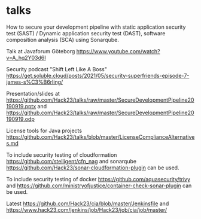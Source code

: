 # talks
How to secure your development pipeline with static application security test (SAST) / Dynamic application security test (DAST), software composition analysis (SCA) using Sonarqube.

Talk at Javaforum Göteborg <https://www.youtube.com/watch?v=A_hq2Y03d6I>

Security podcast "Shift Left Like A Boss" <https://get.soluble.cloud/posts/2021/05/security-superfriends-episode-7-james-s%C3%B6rling/>

Presentation/slides at <https://github.com/Hack23/talks/raw/master/SecureDevelopmentPipeline20190919.pptx> and
<https://github.com/Hack23/talks/raw/master/SecureDevelopmentPipeline20190919.odp>

License tools for Java projects <https://github.com/Hack23/talks/blob/master/LicenseComplianceAlternatives.md>

To include security testing of cloudformation <https://github.com/stelligent/cfn_nag> and sonarqube
<https://github.com/Hack23/sonar-cloudformation-plugin> can be used.

To include security testing of docker <https://github.com/aquasecurity/trivy> and <https://github.com/ministryofjustice/container-check-sonar-plugin> can be used.


Latest <https://github.com/Hack23/cia/blob/master/Jenkinsfile> and <https://www.hack23.com/jenkins/job/Hack23/job/cia/job/master/>
